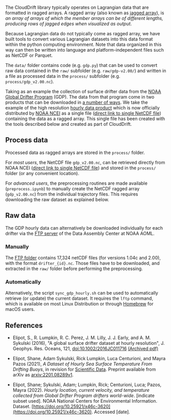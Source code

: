 
The CloudDrift library typically operates on Lagrangian data that are formatted in ragged arrays. A ragged array (also known as [jagged array](https://en.wikipedia.org/wiki/Jagged_array)), is *an array of arrays of which the member arrays can be of different lengths, producing rows of jagged edges when visualized as output*.

Because Lagrangian data do not typically come as ragged array, we have built tools to convert various Lagrangian datasets into this data format within the python computing environment. Note that data organized in this way can then be written into language and platform-independent files such as NetCDF or Parquet.

The `data/` folder contains code (e.g. `gdp.py`) that can be used to convert raw data contained in the `raw/` subfolder (e.g. `raw/gdp-v2.00/`) and written in a file as processed data in the `process/` subfolder (e.g. `process/gdp_v2.00.nc`).

Taking as an example the collection of surface drifter data from the [NOAA Global Drifter Program](https://www.aoml.noaa.gov/phod/gdp/) (GDP). The data from that program come in two products that can be downloaded in [a number of ways](https://www.aoml.noaa.gov/phod/gdp/data.php). We take the example of the high resolution [hourly data product](https://www.aoml.noaa.gov/phod/gdp/hourly_data.php) which is now officially distributed by [NOAA NCEI](https://www.ncei.noaa.gov/access/metadata/landing-page/bin/iso?id=gov.noaa.nodc:AOML-GDP-1HR) as a single file ([direct link to single NetCDF file](https://www.nodc.noaa.gov/archive/arc0199/0248584/1.1/data/0-data/gdp_v2.00.nc)) containing the data as a ragged array. This single file has been created with the tools described below and created as part of CloudDrift.  

## Process data

Processed data as ragged arrays are stored in the `process/` folder.

For *most users*, the NetCDF file `gdp_v2.00.nc`, can be retrieved directly from NOAA NCEI ([direct link to single NetCDF file](https://www.nodc.noaa.gov/archive/arc0199/0248584/1.1/data/0-data/gdp_v2.00.nc)) and stored in the `process/` folder (or any convenient location).

For *advanced users*, the preprocessing routines are made available (`preprocess.ipynb`) to manually create the NetCDF ragged array (`gdp_v2.00.nc`) from the individual trajectory files. This requires downloading the raw dataset as explained below.

## Raw data

The GDP hourly data can alternatively be downloaded individually for each drifter via the [FTP server](ftp://ftp.aoml.noaa.gov/phod/pub/lumpkin/hourly/v2.00/netcdf/) of the Data Assembly Center at NOAA AOML.

### Manually
The [FTP folder](ftp://ftp.aoml.noaa.gov/phod/pub/lumpkin/hourly/v2.00/netcdf/) contains 17,324 netCDF files (for versions 1.04c and 2.00), with the format `drifter_{id}.nc`. Those files have to be downloaded, and extracted in the `raw/` folder before performing the preprocessing.

### Automatically
Alternatively, the script `sync_gdp_hourly.sh` can be used to automatically retrieve (or update) the current dataset. It requires the `lftp` command, which is available on most Linux Distribution or through [Homebrew](https://formulae.brew.sh/formula/lftp) for macOS users.

## References
- Elipot, S., R. Lumpkin, R. C. Perez, J. M. Lilly, J. J. Early, and A. M. Sykulski (2016), "A global surface drifter dataset at hourly resolution", J. Geophys. Res. Oceans, 121, [doi:10.1002/2016JC011716](doi:10.1002/2016JC011716) [(Archived pdf)](https://www.aoml.noaa.gov/phod/gdp/papers/Elipot_et_al-2016.pdf)

- Elipot, Shane, Adam Sykulski, Rick Lumpkin, Luca Centurioni, and Mayra Pazos (2021), *A Dataset of Hourly Sea Surface Temperature From Drifting Buoys*, in revision for [Scientific Data](https://www.nature.com/sdata/). Preprint available from arXiv as [arxiv:2201.08289v1](https://arxiv.org/abs/2201.08289v1).

- Elipot, Shane; Sykulski, Adam; Lumpkin, Rick; Centurioni, Luca; Pazos, Mayra (2022). *Hourly location, current velocity, and temperature collected from Global Drifter Program drifters world-wide*. [indicate subset used]. NOAA National Centers for Environmental Information. Dataset. [https://doi.org/10.25921/x46c-3620](https://doi.org/10.25921/x46c-3620). Accessed [date].
